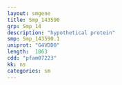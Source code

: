 ```yaml
---
layout: smgene
title: Smp_143590
grp: Smp_14
description: "hypothetical protein"
smp: Smp_143590.1
uniprot: "G4VDD0"
length:  1863
cdd: "pfam07223"
kk: ns
categories: sm
---
```

